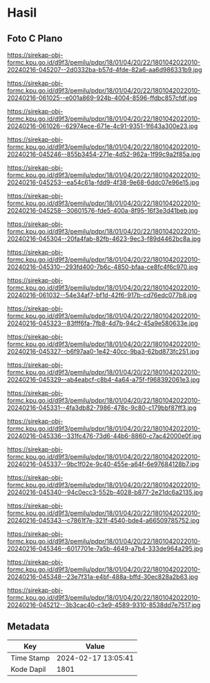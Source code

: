 # Hasil

## Foto C Plano

https://sirekap-obj-formc.kpu.go.id/d9f3/pemilu/pdpr/18/01/04/20/22/1801042022010-20240216-045207--2d0332ba-b57d-4fde-82a6-aa6d986331b9.jpg

https://sirekap-obj-formc.kpu.go.id/d9f3/pemilu/pdpr/18/01/04/20/22/1801042022010-20240216-061025--e001a869-924b-4004-8596-ffdbc857cfdf.jpg

https://sirekap-obj-formc.kpu.go.id/d9f3/pemilu/pdpr/18/01/04/20/22/1801042022010-20240216-061026--62974ece-671e-4c91-9351-1f643a300e23.jpg

https://sirekap-obj-formc.kpu.go.id/d9f3/pemilu/pdpr/18/01/04/20/22/1801042022010-20240216-045246--855b3454-271e-4d52-962a-1f99c9a2f85a.jpg

https://sirekap-obj-formc.kpu.go.id/d9f3/pemilu/pdpr/18/01/04/20/22/1801042022010-20240216-045253--ea54c61a-fdd9-4f38-9e68-6ddc07e96e15.jpg

https://sirekap-obj-formc.kpu.go.id/d9f3/pemilu/pdpr/18/01/04/20/22/1801042022010-20240216-045258--30601576-fde5-400a-8f95-16f3e3d41beb.jpg

https://sirekap-obj-formc.kpu.go.id/d9f3/pemilu/pdpr/18/01/04/20/22/1801042022010-20240216-045304--20fa4fab-82fb-4623-9ec3-f89d4462bc8a.jpg

https://sirekap-obj-formc.kpu.go.id/d9f3/pemilu/pdpr/18/01/04/20/22/1801042022010-20240216-045310--293fd400-7b6c-4850-bfaa-ce8fc4f6c970.jpg

https://sirekap-obj-formc.kpu.go.id/d9f3/pemilu/pdpr/18/01/04/20/22/1801042022010-20240216-061032--54e34af7-bf1d-42f6-917b-cd76edc077b8.jpg

https://sirekap-obj-formc.kpu.go.id/d9f3/pemilu/pdpr/18/01/04/20/22/1801042022010-20240216-045323--83fff6fa-7fb8-4d7b-94c2-45a9e580633e.jpg

https://sirekap-obj-formc.kpu.go.id/d9f3/pemilu/pdpr/18/01/04/20/22/1801042022010-20240216-045327--b6f97aa0-1e42-40cc-9ba3-62bd873fc251.jpg

https://sirekap-obj-formc.kpu.go.id/d9f3/pemilu/pdpr/18/01/04/20/22/1801042022010-20240216-045329--ab4eabcf-c8b4-4a64-a75f-f968392061e3.jpg

https://sirekap-obj-formc.kpu.go.id/d9f3/pemilu/pdpr/18/01/04/20/22/1801042022010-20240216-045331--4fa3db82-7986-478c-9c80-c179bbf87ff3.jpg

https://sirekap-obj-formc.kpu.go.id/d9f3/pemilu/pdpr/18/01/04/20/22/1801042022010-20240216-045336--331fc476-73d6-44b6-8860-c7ac42000e0f.jpg

https://sirekap-obj-formc.kpu.go.id/d9f3/pemilu/pdpr/18/01/04/20/22/1801042022010-20240216-045337--9bc1f02e-9c40-455e-a64f-6e97684128b7.jpg

https://sirekap-obj-formc.kpu.go.id/d9f3/pemilu/pdpr/18/01/04/20/22/1801042022010-20240216-045340--94c0ecc3-552b-4028-b877-2e21dc6a2135.jpg

https://sirekap-obj-formc.kpu.go.id/d9f3/pemilu/pdpr/18/01/04/20/22/1801042022010-20240216-045343--c7861f7e-321f-4540-bde4-a66509785752.jpg

https://sirekap-obj-formc.kpu.go.id/d9f3/pemilu/pdpr/18/01/04/20/22/1801042022010-20240216-045346--6017701e-7a5b-4649-a7b4-333de964a295.jpg

https://sirekap-obj-formc.kpu.go.id/d9f3/pemilu/pdpr/18/01/04/20/22/1801042022010-20240216-045348--23e7f31a-e4bf-488a-bffd-30ec828a2b63.jpg

https://sirekap-obj-formc.kpu.go.id/d9f3/pemilu/pdpr/18/01/04/20/22/1801042022010-20240216-045212--3b3cac40-c3e9-4589-9310-8538dd7e7517.jpg


## Metadata

| Key        | Value               |
| ---------- | ------------------- |
| Time Stamp | 2024-02-17 13:05:41 |
| Kode Dapil | 1801                |




